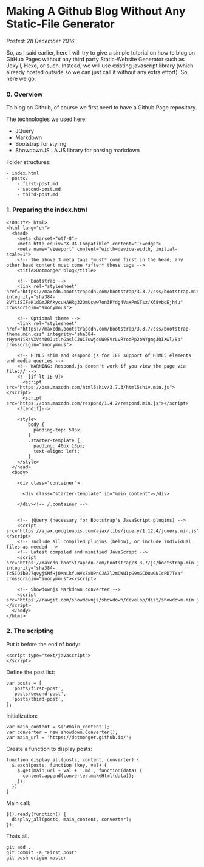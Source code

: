 Making A Github Blog Without Any Static-File Generator
======================================================
_Posted: 28 December 2016_

So, as I said earlier, here I will try to give a simple tutorial on how to blog on GitHub Pages without any third party Static-Website Generator such as Jekyll, Hexo, or such. Instead, we will use existing javascript library (which already hosted outside so we can just call it without any extra effort). So, here we go:

### 0. Overview
To blog on Github, of course we first need to have a Github Page repository.

The technologies we used here:
- JQuery
- Markdown
- Bootstrap for styling
- ShowdownJS : A JS library for parsing markdown

Folder structures:
```
- index.html
- posts/
	- first-post.md
	- second-post.md
	- third-post.md
```

### 1. Preparing the index.html

```
<!DOCTYPE html>
<html lang="en">
  <head>
    <meta charset="utf-8">
    <meta http-equiv="X-UA-Compatible" content="IE=edge">
    <meta name="viewport" content="width=device-width, initial-scale=1">
    <!-- The above 3 meta tags *must* come first in the head; any other head content must come *after* these tags -->
    <title>Dotmonger blog</title>

    <!-- Bootstrap -->
    <link rel="stylesheet" href="https://maxcdn.bootstrapcdn.com/bootstrap/3.3.7/css/bootstrap.min.css" integrity="sha384-BVYiiSIFeK1dGmJRAkycuHAHRg32OmUcww7on3RYdg4Va+PmSTsz/K68vbdEjh4u" crossorigin="anonymous">

    <!-- Optional theme -->
    <link rel="stylesheet" href="https://maxcdn.bootstrapcdn.com/bootstrap/3.3.7/css/bootstrap-theme.min.css" integrity="sha384-rHyoN1iRsVXV4nD0JutlnGaslCJuC7uwjduW9SVrLvRYooPp2bWYgmgJQIXwl/Sp" crossorigin="anonymous">

    <!-- HTML5 shim and Respond.js for IE8 support of HTML5 elements and media queries -->
    <!-- WARNING: Respond.js doesn't work if you view the page via file:// -->
    <!--[if lt IE 9]>
      <script src="https://oss.maxcdn.com/html5shiv/3.7.3/html5shiv.min.js"></script>
      <script src="https://oss.maxcdn.com/respond/1.4.2/respond.min.js"></script>
    <![endif]-->

    <style>
		body {
		  padding-top: 50px;
		}
		.starter-template {
		  padding: 40px 15px;
		  text-align: left;
		}
    </style>
  </head>
  <body>

    <div class="container">

      <div class="starter-template" id="main_content"></div>

    </div><!-- /.container -->
    

    <!-- jQuery (necessary for Bootstrap's JavaScript plugins) -->
    <script src="https://ajax.googleapis.com/ajax/libs/jquery/1.12.4/jquery.min.js"></script>
    <!-- Include all compiled plugins (below), or include individual files as needed -->
    <!-- Latest compiled and minified JavaScript -->
    <script src="https://maxcdn.bootstrapcdn.com/bootstrap/3.3.7/js/bootstrap.min.js" integrity="sha384-Tc5IQib027qvyjSMfHjOMaLkfuWVxZxUPnCJA7l2mCWNIpG9mGCD8wGNIcPD7Txa" crossorigin="anonymous"></script>

    <!-- Showdownjs Markdown converter -->
    <script src="https://rawgit.com/showdownjs/showdown/develop/dist/showdown.min.js"></script>
  </body>
</html>
```

### 2. The scripting

Put it before the end of body:
```
<script type="text/javascript">
</script>
```

Define the post list:
```
var posts = [
  'posts/first-post',
  'posts/second-post',
  'posts/third-post',
];
```

Initialization:
```
var main_content = $('#main_content');
var converter = new showdown.Converter();
var main_url = 'https://dotmonger.github.io/';  
```

Create a function to display posts:
```
function display_all(posts, content, converter) {
  $.each(posts, function (key, val) {
    $.get(main_url + val + '.md', function(data) {
      content.append(converter.makeHtml(data));
    });
  })
}
```

Main call:
```
$().ready(function() {
  display_all(posts, main_content, converter);
});
```

Thats all.
```
git add .
git commit -a "First post"
git push origin master
```